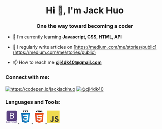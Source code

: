 <h1 align="center">Hi 👋, I'm Jack Huo</h1>
<h3 align="center">One the way toward becoming a coder</h3>

- 🌱 I’m currently learning **Javascript, CSS, HTML, API**

- 📝 I regularly write articles on [https://medium.com/me/stories/public](https://medium.com/me/stories/public)

- 📫 How to reach me **cji4dk40@gmail.com**

<h3 align="left">Connect with me:</h3>
<p align="left">
<a href="https://codepen.io/https://codepen.io/jackjackhuo" target="blank"><img align="center" src="https://raw.githubusercontent.com/rahuldkjain/github-profile-readme-generator/master/src/images/icons/Social/codepen.svg" alt="https://codepen.io/jackjackhuo" height="30" width="40" /></a>
<a href="https://medium.com/@cji4dk40" target="blank"><img align="center" src="https://raw.githubusercontent.com/rahuldkjain/github-profile-readme-generator/master/src/images/icons/Social/medium.svg" alt="@cji4dk40" height="30" width="40" /></a>
</p>

<h3 align="left">Languages and Tools:</h3>
<p align="left"> <a href="https://getbootstrap.com" target="_blank"> <img src="https://raw.githubusercontent.com/devicons/devicon/master/icons/bootstrap/bootstrap-plain-wordmark.svg" alt="bootstrap" width="40" height="40"/> </a> <a href="https://www.w3schools.com/css/" target="_blank"> <img src="https://raw.githubusercontent.com/devicons/devicon/master/icons/css3/css3-original-wordmark.svg" alt="css3" width="40" height="40"/> </a> <a href="https://www.w3.org/html/" target="_blank"> <img src="https://raw.githubusercontent.com/devicons/devicon/master/icons/html5/html5-original-wordmark.svg" alt="html5" width="40" height="40"/> </a> <a href="https://developer.mozilla.org/en-US/docs/Web/JavaScript" target="_blank"> <img src="https://raw.githubusercontent.com/devicons/devicon/master/icons/javascript/javascript-original.svg" alt="javascript" width="40" height="40"/> </a> </p>
